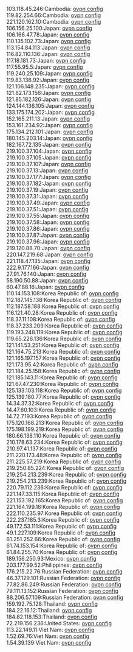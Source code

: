 103.118.45.246:Cambodia: [ovpn config](vpn/103_118_45_246.ovpn)  
119.82.254.66:Cambodia: [ovpn config](vpn/119_82_254_66.ovpn)  
221.120.162.10:Cambodia: [ovpn config](vpn/221_120_162_10.ovpn)  
106.156.25.100:Japan: [ovpn config](vpn/106_156_25_100.ovpn)  
106.166.47.78:Japan: [ovpn config](vpn/106_166_47_78.ovpn)  
110.135.102.73:Japan: [ovpn config](vpn/110_135_102_73.ovpn)  
113.154.84.113:Japan: [ovpn config](vpn/113_154_84_113.ovpn)  
116.82.110.136:Japan: [ovpn config](vpn/116_82_110_136.ovpn)  
117.18.181.73:Japan: [ovpn config](vpn/117_18_181_73.ovpn)  
117.55.95.5:Japan: [ovpn config](vpn/117_55_95_5.ovpn)  
119.240.25.109:Japan: [ovpn config](vpn/119_240_25_109.ovpn)  
119.83.138.92:Japan: [ovpn config](vpn/119_83_138_92.ovpn)  
121.106.148.235:Japan: [ovpn config](vpn/121_106_148_235.ovpn)  
121.82.173.156:Japan: [ovpn config](vpn/121_82_173_156.ovpn)  
121.85.182.126:Japan: [ovpn config](vpn/121_85_182_126.ovpn)  
124.144.136.105:Japan: [ovpn config](vpn/124_144_136_105.ovpn)  
133.175.174.202:Japan: [ovpn config](vpn/133_175_174_202.ovpn)  
152.165.211.13:Japan: [ovpn config](vpn/152_165_211_13.ovpn)  
153.161.234.92:Japan: [ovpn config](vpn/153_161_234_92.ovpn)  
175.134.212.101:Japan: [ovpn config](vpn/175_134_212_101.ovpn)  
180.145.203.14:Japan: [ovpn config](vpn/180_145_203_14.ovpn)  
182.167.72.135:Japan: [ovpn config](vpn/182_167_72_135.ovpn)  
219.100.37.104:Japan: [ovpn config](vpn/219_100_37_104.ovpn)  
219.100.37.105:Japan: [ovpn config](vpn/219_100_37_105.ovpn)  
219.100.37.107:Japan: [ovpn config](vpn/219_100_37_107.ovpn)  
219.100.37.13:Japan: [ovpn config](vpn/219_100_37_13.ovpn)  
219.100.37.177:Japan: [ovpn config](vpn/219_100_37_177.ovpn)  
219.100.37.182:Japan: [ovpn config](vpn/219_100_37_182.ovpn)  
219.100.37.19:Japan: [ovpn config](vpn/219_100_37_19.ovpn)  
219.100.37.31:Japan: [ovpn config](vpn/219_100_37_31.ovpn)  
219.100.37.49:Japan: [ovpn config](vpn/219_100_37_49.ovpn)  
219.100.37.51:Japan: [ovpn config](vpn/219_100_37_51.ovpn)  
219.100.37.55:Japan: [ovpn config](vpn/219_100_37_55.ovpn)  
219.100.37.58:Japan: [ovpn config](vpn/219_100_37_58.ovpn)  
219.100.37.86:Japan: [ovpn config](vpn/219_100_37_86.ovpn)  
219.100.37.87:Japan: [ovpn config](vpn/219_100_37_87.ovpn)  
219.100.37.96:Japan: [ovpn config](vpn/219_100_37_96.ovpn)  
219.120.88.70:Japan: [ovpn config](vpn/219_120_88_70.ovpn)  
220.147.219.68:Japan: [ovpn config](vpn/220_147_219_68.ovpn)  
221.118.47.135:Japan: [ovpn config](vpn/221_118_47_135.ovpn)  
222.9.177.166:Japan: [ovpn config](vpn/222_9_177_166.ovpn)  
27.91.76.140:Japan: [ovpn config](vpn/27_91_76_140.ovpn)  
58.190.50.88:Japan: [ovpn config](vpn/58_190_50_88.ovpn)  
60.47.88.16:Japan: [ovpn config](vpn/60_47_88_16.ovpn)  
110.14.153.108:Korea Republic of: [ovpn config](vpn/110_14_153_108.ovpn)  
112.187.145.138:Korea Republic of: [ovpn config](vpn/112_187_145_138.ovpn)  
112.187.58.188:Korea Republic of: [ovpn config](vpn/112_187_58_188.ovpn)  
116.121.40.28:Korea Republic of: [ovpn config](vpn/116_121_40_28.ovpn)  
118.37.11.108:Korea Republic of: [ovpn config](vpn/118_37_11_108.ovpn)  
118.37.233.209:Korea Republic of: [ovpn config](vpn/118_37_233_209.ovpn)  
119.193.248.119:Korea Republic of: [ovpn config](vpn/119_193_248_119.ovpn)  
119.65.226.136:Korea Republic of: [ovpn config](vpn/119_65_226_136.ovpn)  
121.141.53.251:Korea Republic of: [ovpn config](vpn/121_141_53_251.ovpn)  
121.164.75.213:Korea Republic of: [ovpn config](vpn/121_164_75_213.ovpn)  
121.165.197.157:Korea Republic of: [ovpn config](vpn/121_165_197_157.ovpn)  
121.173.95.42:Korea Republic of: [ovpn config](vpn/121_173_95_42.ovpn)  
121.184.25.158:Korea Republic of: [ovpn config](vpn/121_184_25_158.ovpn)  
121.185.143.11:Korea Republic of: [ovpn config](vpn/121_185_143_11.ovpn)  
121.67.47.230:Korea Republic of: [ovpn config](vpn/121_67_47_230.ovpn)  
125.133.103.118:Korea Republic of: [ovpn config](vpn/125_133_103_118.ovpn)  
125.139.180.77:Korea Republic of: [ovpn config](vpn/125_139_180_77.ovpn)  
14.34.37.32:Korea Republic of: [ovpn config](vpn/14_34_37_32.ovpn)  
14.47.60.103:Korea Republic of: [ovpn config](vpn/14_47_60_103.ovpn)  
14.72.7.193:Korea Republic of: [ovpn config](vpn/14_72_7_193.ovpn)  
175.120.168.213:Korea Republic of: [ovpn config](vpn/175_120_168_213.ovpn)  
175.198.199.219:Korea Republic of: [ovpn config](vpn/175_198_199_219.ovpn)  
180.66.138.110:Korea Republic of: [ovpn config](vpn/180_66_138_110.ovpn)  
210.178.63.234:Korea Republic of: [ovpn config](vpn/210_178_63_234.ovpn)  
210.97.41.137:Korea Republic of: [ovpn config](vpn/210_97_41_137.ovpn)  
211.220.173.48:Korea Republic of: [ovpn config](vpn/211_220_173_48.ovpn)  
211.225.57.219:Korea Republic of: [ovpn config](vpn/211_225_57_219.ovpn)  
219.250.85.224:Korea Republic of: [ovpn config](vpn/219_250_85_224.ovpn)  
219.254.213.239:Korea Republic of: [ovpn config](vpn/219_254_213_239.ovpn)  
219.254.213.239:Korea Republic of: [ovpn config](vpn/219_254_213_239.ovpn)  
220.79.112.236:Korea Republic of: [ovpn config](vpn/220_79_112_236.ovpn)  
221.147.33.115:Korea Republic of: [ovpn config](vpn/221_147_33_115.ovpn)  
221.153.192.165:Korea Republic of: [ovpn config](vpn/221_153_192_165.ovpn)  
221.164.199.16:Korea Republic of: [ovpn config](vpn/221_164_199_16.ovpn)  
222.110.235.97:Korea Republic of: [ovpn config](vpn/222_110_235_97.ovpn)  
222.237.185.3:Korea Republic of: [ovpn config](vpn/222_237_185_3.ovpn)  
49.172.53.111:Korea Republic of: [ovpn config](vpn/49_172_53_111.ovpn)  
49.1.227.109:Korea Republic of: [ovpn config](vpn/49_1_227_109.ovpn)  
61.251.252.66:Korea Republic of: [ovpn config](vpn/61_251_252_66.ovpn)  
61.74.153.154:Korea Republic of: [ovpn config](vpn/61_74_153_154.ovpn)  
61.84.255.70:Korea Republic of: [ovpn config](vpn/61_84_255_70.ovpn)  
189.156.250.93:Mexico: [ovpn config](vpn/189_156_250_93.ovpn)  
203.177.99.52:Philippines: [ovpn config](vpn/203_177_99_52.ovpn)  
176.215.22.76:Russian Federation: [ovpn config](vpn/176_215_22_76.ovpn)  
46.37.129.101:Russian Federation: [ovpn config](vpn/46_37_129_101.ovpn)  
77.82.86.249:Russian Federation: [ovpn config](vpn/77_82_86_249.ovpn)  
79.111.13.152:Russian Federation: [ovpn config](vpn/79_111_13_152.ovpn)  
88.206.57.109:Russian Federation: [ovpn config](vpn/88_206_57_109.ovpn)  
159.192.75.128:Thailand: [ovpn config](vpn/159_192_75_128.ovpn)  
184.22.16.12:Thailand: [ovpn config](vpn/184_22_16_12.ovpn)  
184.82.118.153:Thailand: [ovpn config](vpn/184_82_118_153.ovpn)  
72.219.156.236:United States: [ovpn config](vpn/72_219_156_236.ovpn)  
113.22.149.11:Viet Nam: [ovpn config](vpn/113_22_149_11.ovpn)  
1.52.69.76:Viet Nam: [ovpn config](vpn/1_52_69_76.ovpn)  
1.54.39.139:Viet Nam: [ovpn config](vpn/1_54_39_139.ovpn)  

